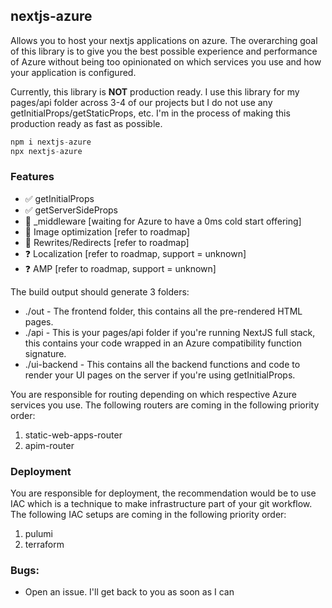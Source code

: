 ## nextjs-azure
Allows you to host your nextjs applications on azure.
The overarching goal of this library is to give you the best possible experience and performance of Azure without being too opinionated on which services you use and how your application is configured.

Currently, this library is **NOT** production ready. I use this library for my pages/api folder across 3-4 of our projects but I do not use any getInitialProps/getStaticProps, etc.
I'm in the process of making this production ready as fast as possible.

```ts
npm i nextjs-azure
npx nextjs-azure
```


### Features
- ✅ getInitialProps
- ✅ getServerSideProps
- 🚧 _middleware [waiting for Azure to have a 0ms cold start offering]
- 🚧 Image optimization [refer to roadmap]
- 🚧 Rewrites/Redirects [refer to roadmap]
- ❓ Localization [refer to roadmap, support = unknown]
- ❓ AMP [refer to roadmap, support = unknown]

The build output should generate 3 folders:
- ./out - The frontend folder, this contains all the pre-rendered HTML pages.
- ./api - This is your pages/api folder if you're running NextJS full stack, this contains your code wrapped in an Azure compatibility function signature.
- ./ui-backend - This contains all the backend functions and code to render your UI pages on the server if you're using getInitialProps.


You are responsible for routing depending on which respective Azure services you use. The following routers are coming in the following priority order:
1. static-web-apps-router
2.  apim-router

### Deployment
You are responsible for deployment, the recommendation would be to use IAC which is a technique to make infrastructure part of your git workflow.
The following IAC setups are coming in the following priority order:

1. pulumi
2. terraform


### Bugs:
- Open an issue. I'll get back to you as soon as I can


